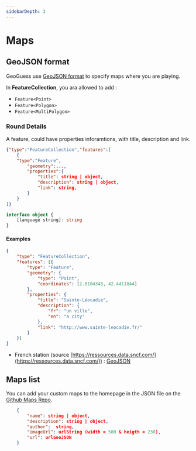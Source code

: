 ```yaml
---
sidebarDepth: 3
---
```

# Maps 
## GeoJSON format
GeoGuess use [GeoJSON format](https://geojson.org/) to specify maps where you are playing.


In **FeatureCollection**, you ara allowed to add :
 - `Feature<Point>`
 - `Feature<Polygon>`
 - `Feature<MultiPolygon>`

### Round Details
A feature, could have properties inforamtions, with title, description and link.

```json
{"type":"FeatureCollection","features":[
    {
    "type":"Feature",
        "geometry":...,
        "properties":{
            "title": string | object,
            "description": string | object,
            "link": string,
        }
    }
]}
```
```ts
interface object {
    [language string]: string
}
```
#### Examples
````json
{
    "type": "FeatureCollection",
    "features": [{
        "type": "Feature",
        "geometry": {
            "type": "Point",
            "coordinates": [2.0104348, 42.4411844]
        },
        "properties": {
            "title": "Sainte-Léocadie",
            "description": {
                "fr": "un ville",
                "en": "a city"
            },
            "link": "http://www.sainte-leocadie.fr/"
        }
    }]
}
````
- French station (source [https://ressources.data.sncf.com/](https://ressources.data.sncf.com/))
  : [GeoJSON](https://gist.githubusercontent.com/BilelJegham/891f976fac2017ae19e699991aba4f01/raw/19bfe072be8762e93142b56eddecf83b967f7d9d/referentiel-gares-voyageurs-min.geojson)

## Maps list

You can add your custom maps to the homepage in the JSON file on the [Github Maps Repo](https://github.com/GeoGuess/GeoGuess-Maps/blob/main/maps.json).

```json
    {
        "name": string | object,
        "description": string | object,
        "author":  string,
        "imageUrl": urlString (width = 500 & heigth = 230),
        "url": urlGeoJSON
    }
```



<!--imageSocial"https://geoguess.games/img/social.jpg"-->
